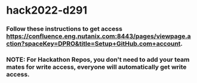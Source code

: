# hack2022-d291
### Follow these instructions to get access https://confluence.eng.nutanix.com:8443/pages/viewpage.action?spaceKey=DPRO&title=Setup+GitHub.com+account.
### NOTE: For Hackathon Repos, you don't need to add your team mates for write access, everyone will automatically get write access.
